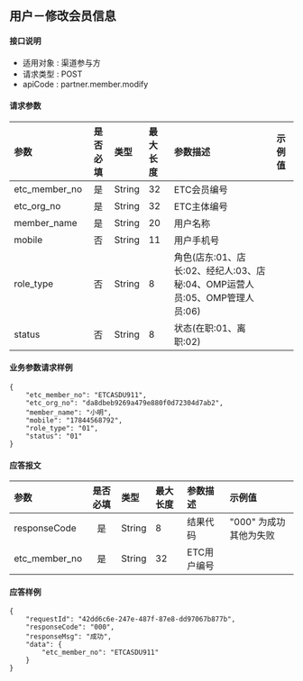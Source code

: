 ## 用户－修改会员信息

#### 接口说明

* 适用对象 : 渠道参与方
* 请求类型 : POST
* apiCode : partner.member.modify

#### 请求参数
| 参数          | 是否必填 | 类型   | 最大长度 | 参数描述                                                                   | 示例值 |
| :------------ | :------: | :----- | :------- | :------------------------------------------------------------------------- | :----- |
| etc_member_no |    是    | String | 32       | ETC会员编号                                                                |        |
| etc_org_no    |    是    | String | 32       | ETC主体编号                                                                |        |
| member_name   |    是    | String | 20       | 用户名称                                                                   |        |
| mobile        |    否    | String | 11       | 用户手机号                                                                 |        |
| role_type     |    否    | String | 8        | 角色(店东:01、店长:02、经纪人:03、店秘:04、OMP运营人员:05、OMP管理人员:06) |        |
| status        |    否    | String | 8        | 状态(在职:01、离职:02)                                                     |        |



#### 业务参数请求样例
```
{
    "etc_member_no": "ETCASDU911",
    "etc_org_no": "da8dbeb9269a479e880f0d72304d7ab2",
    "member_name": "小明",
    "mobile": "17844568792",
    "role_type": "01",
    "status": "01"
}
```

#### 应答报文

| 参数          | 是否必填 | 类型   | 最大长度 | 参数描述    | 示例值                 |
| :------------ | :------: | :----- | :------- | :---------- | :--------------------- |
| responseCode  |    是    | String | 8        | 结果代码    | "000" 为成功其他为失败 |
| etc_member_no |    是    | String | 32       | ETC用户编号 |                        |

#### 应答样例

```
{
	"requestId": "42dd6c6e-247e-487f-87e8-dd97067b877b",
    "responseCode": "000",
	"responseMsg": "成功",
	"data": {
        "etc_member_no": "ETCASDU911"
    }
}
```
